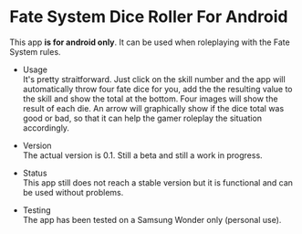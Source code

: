 Fate System Dice Roller For Android
===================================

This app **is for android only**. It can be used when roleplaying with the Fate 
System rules.

- Usage  
It's pretty straitforward. Just click on the skill number and the app will 
automatically throw four fate dice for you, add the the resulting value to the 
skill and show the total at the bottom. Four images will show the result of each
 die. An arrow will graphically show if the dice total was good or bad, so that 
 it can help the gamer roleplay the situation accordingly.


- Version  
The actual version is 0.1. Still a beta and still a work in progress.


- Status  
This app still does not reach a stable version but it is 
functional and can be used without problems.

- Testing  
The app has been tested on a Samsung Wonder only (personal use).
